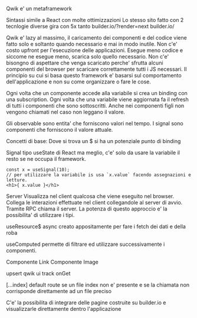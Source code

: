 Qwik e' un metaframework

Sintassi simile a React con molte ottimizzazioni 
Lo stesso sito fatto con 2 tecnlogie diverse gira con 5x tanto
builder.io/?render=next
builder.io/

Qwik e' lazy al massimo, il caricamento dei componenti e del codice viene fatto
solo e soltanto quando necessario e mai in modo inutile. Non c'e' costo upfront
per l'esecuzione delle applicazioni. Esegue meno codice e siccome ne esegue
meno, scarica solo quello necessario.
Non c'e' bisongno di aspettare che venga scaricato perche' sfrutta alcuni 
componenti del browser per scaricare correttamente tutti i JS necessari.
Il principio su cui si basa questo framework e' basarsi sul comportamento
dell'applicazione e non su come organizzare o fare le cose.


Ogni volta che un componente accede alla variabile si crea un binding con una
subscription. Ogni volta che una variabile viene aggiornata fa il refresh di
tutti i componenti che sono sottoscritti. Anche nei componenti figli non vengono
chiamati nel caso non leggano il valore.

Gli observable sono entita' che forniscono valori nel tempo. I signal sono
componenti che forniscono il valore attuale.

Concetti di base:
Dove si trova un $ si ha un potenziale punto di binding

Signal
tipo useState di React ma meglio, c'e' solo da usare la variabile il resto se
ne occupa il framework.
```
const x = useSignal(10);
// per utilizzare la variabile is usa `x.value` facendo assegnazioni e letture.
<h1>{ x.value }</h1>
```

Server
Visualizza nel client qualcosa che viene eseguito nel browser.
Collega le interazioni effettuate nel client collegandole al server di avvio.
Tramite RPC chiama il server.
La potenza di questo approccio e' la possibilita' di utilizzare i tipi.

useResource$ async
creato appositamente per fare i fetch dei dati e della roba

useComputed
permette di filtrare ed utilizzare successivamente i componenti.

Componente Link
Componente Image

upsert
qwik ui
track
onGet

[...index] default route se un file index non e' presente e se la chiamata non
corrisponde direttamente ad un file preciso

C'e' la possibilita di integrare delle pagine costruite su builder.io e
visualizzarle direttamente dentro l'applicazione



